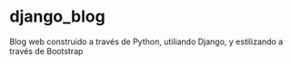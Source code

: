 # django_blog
Blog web construido a través de Python, utiliando Django, y estilizando a través de Bootstrap
